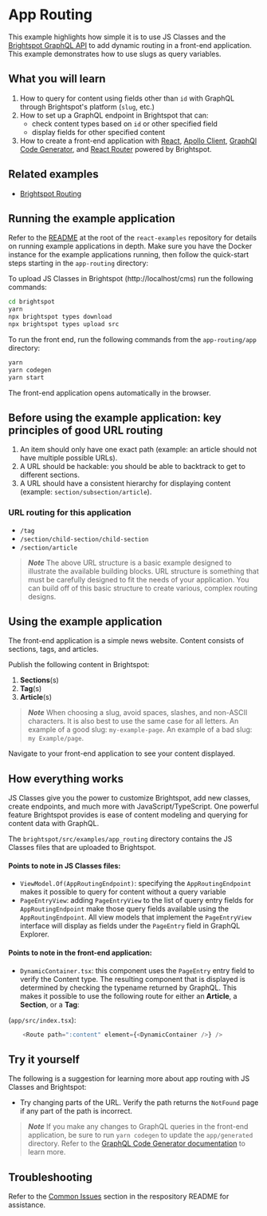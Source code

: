# App Routing
This example highlights how simple it is to use JS Classes and the [Brightspot GraphQL API](https://www.brightspot.com/documentation/brightspot-cms-developer-guide/latest/graphql-api) to add dynamic routing in a front-end application. This example demonstrates how to use slugs as query variables.

## What you will learn
1. How to query for content using fields other than `id` with GraphQL through Brightspot's platform (`slug`, etc.)
2. How to set up a GraphQL endpoint in Brightspot that can:
    - check content types based on `id` or other specified field
    - display fields for other specified content
3. How to create a front-end application with [React](https://reactjs.org/), [Apollo Client](https://www.apollographql.com/docs/react/), [GraphQl Code Generator](https://www.the-guild.dev/graphql/codegen/docs/getting-started), and [React Router](https://reactrouter.com/en/main) powered by Brightspot.
## Related examples
- [Brightspot Routing](https://github.com/brightspot/react-examples)  

## Running the example application
Refer to the [README](/README.md) at the root of the `react-examples` repository for details on running example applications in depth. Make sure you have the Docker instance for the example applications running, then follow the quick-start steps starting in the `app-routing` directory:

To upload JS Classes in Brightspot (http://localhost/cms) run the following commands:

```sh
cd brightspot
yarn
npx brightspot types download
npx brightspot types upload src
```

To run the front end, run the following commands from the `app-routing/app` directory:

```sh
yarn
yarn codegen
yarn start
```

The front-end application opens automatically in the browser.

## Before using the example application: key principles of good URL routing
1. An item should only have one exact path (example: an article should not have multiple possible URLs).
2. A URL should be hackable: you should be able to backtrack to get to different sections.
3. A URL should have a consistent hierarchy for displaying content (example: `section/subsection/article`). 

### URL routing for this application
- `/tag`
- `/section/child-section/child-section`
- `/section/article`

> **_Note_** The above URL structure is a basic example designed to illustrate the available building blocks. URL structure is something that must be carefully designed to fit the needs of your application. You can build off of this basic structure to create various, complex routing designs. 

## Using the example application
The front-end application is a simple news website. Content consists of sections, tags, and articles.

Publish the following content in Brightspot:

1. **Sections**(s)
2. **Tag**(s)
3. **Article**(s)


> **_Note_** When choosing a slug, avoid spaces, slashes, and non-ASCII characters. It is also best to use the same case for all letters. An example of a good slug: `my-example-page`. An example of a bad slug: `my Example/page`. 

Navigate to your front-end application to see your content displayed.

## How everything works
JS Classes give you the power to customize Brightspot, add new classes, create endpoints, and much more with JavaScript/TypeScript. One powerful feature Brightspot provides is ease of content modeling and querying for content data with GraphQL.

The `brightspot/src/examples/app_routing` directory contains the JS Classes files that are uploaded to Brightspot.

#### Points to note in JS Classes files:
- `ViewModel.Of(AppRoutingEndpoint)`: specifying the `AppRoutingEndpoint` makes it possible to query for content without a query variable
- `PageEntryView`: adding `PageEntryView` to the list of query entry fields for `AppRoutingEndpoint` make those query fields available using the `AppRoutingEndpoint`. All view models that implement the `PageEntryView` interface will display as fields under the `PageEntry` field in GraphQL Explorer.

#### Points to note in the front-end application:
- `DynamicContainer.tsx`: this component uses the `PageEntry` entry field to verify the Content type. The resulting component that is displayed is determined by checking the typename returned by GraphQL. This makes it possible to use the following route for either an **Article**, a **Section**, or a **Tag**:

(`app/src/index.tsx`):
```js
    <Route path=":content" element={<DynamicContainer />} />
```
## Try it yourself

The following is a suggestion for learning more about app routing with JS Classes and Brightspot:

* Try changing parts of the URL. Verify the path returns the `NotFound` page if any part of the path is incorrect.

> **_Note_** If you make any changes to GraphQL queries in the front-end application, be sure to run `yarn codegen` to update the `app/generated` directory. Refer to the [GraphQL Code Generator documentation](https://www.the-guild.dev/graphql/codegen/docs/getting-started) to learn more.

## Troubleshooting

Refer to the [Common Issues](/README.md) section in the respository README for assistance.